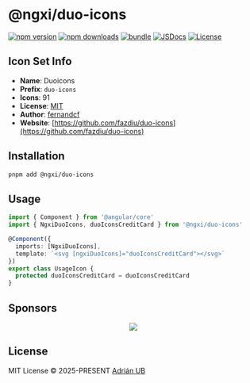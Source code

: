 # @ngxi/duo-icons

[![npm version][npm-version-src]][npm-version-href]
[![npm downloads][npm-downloads-src]][npm-downloads-href]
[![bundle][bundle-src]][bundle-href]
[![JSDocs][jsdocs-src]][jsdocs-href]
[![License][license-src]][license-href]

## Icon Set Info

- **Name**: Duoicons
- **Prefix**: `duo-icons`
- **Icons**: 91
- **License**: [MIT](https://github.com/fazdiu/duo-icons/blob/master/LICENSE)
- **Author**: [fernandcf](https://github.com/fazdiu/duo-icons)
- **Website**: [https://github.com/fazdiu/duo-icons](https://github.com/fazdiu/duo-icons)

## Installation

```sh
pnpm add @ngxi/duo-icons
```

## Usage

```ts
import { Component } from '@angular/core'
import { NgxiDuoIcons, duoIconsCreditCard } from '@ngxi/duo-icons'

@Component({
  imports: [NgxiDuoIcons],
  template: `<svg [ngxiDuoIcons]="duoIconsCreditCard"></svg>`
})
export class UsageIcon {
  protected duoIconsCreditCard = duoIconsCreditCard
}
```

## Sponsors

<p align="center">
  <a href="https://cdn.jsdelivr.net/gh/adrian-ub/static/sponsors.svg">
    <img src='https://cdn.jsdelivr.net/gh/adrian-ub/static/sponsors.svg'/>
  </a>
</p>

## License

MIT License © 2025-PRESENT [Adrián UB](https://github.com/adrian-ub)

<!-- Badges -->

[npm-version-src]: https://img.shields.io/npm/v/@ngxi/duo-icons?style=flat&colorA=080f12&colorB=1fa669
[npm-version-href]: https://npmjs.com/package/@ngxi/duo-icons
[npm-downloads-src]: https://img.shields.io/npm/dm/@ngxi/duo-icons?style=flat&colorA=080f12&colorB=1fa669
[npm-downloads-href]: https://npmjs.com/package/@ngxi/duo-icons
[bundle-src]: https://img.shields.io/bundlephobia/minzip/@ngxi/duo-icons?style=flat&colorA=080f12&colorB=1fa669&label=minzip
[bundle-href]: https://bundlephobia.com/result?p=@ngxi/duo-icons
[license-src]: https://img.shields.io/npm/l/@ngxi/duo-icons?style=flat&colorA=080f12&colorB=1fa669
[license-href]: https://github.com/adrian-ub/ngxi/blob/main/LICENSE
[jsdocs-src]: https://img.shields.io/badge/jsdocs-reference-080f12?style=flat&colorA=080f12&colorB=1fa669
[jsdocs-href]: https://www.jsdocs.io/package/@ngxi/duo-icons

